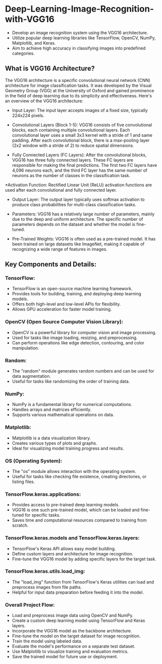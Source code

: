 # Deep-Learning-Image-Recognition-with-VGG16

* Develop an image recognition system using the VGG16 architecture.
* Utilize popular deep learning libraries like TensorFlow, OpenCV, NumPy, Matplotlib, and Keras.
* Aim to achieve high accuracy in classifying images into predefined categories.

## What is VGG16 Architecture?

The VGG16 architecture is a specific convolutional neural network (CNN) architecture for image classification tasks. It was developed by the Visual Geometry Group (VGG) at the University of Oxford and gained prominence in the field of deep learning due to its simplicity and effectiveness. Here's an overview of the VGG16 architecture:

* Input Layer:
The input layer accepts images of a fixed size, typically 224x224 pixels.

* Convolutional Layers (Block 1-5):
VGG16 consists of five convolutional blocks, each containing multiple convolutional layers.
Each convolutional layer uses a small 3x3 kernel with a stride of 1 and same padding.
After each convolutional block, there is a max-pooling layer (2x2 window with a stride of 2) to reduce spatial dimensions.

* Fully Connected Layers (FC Layers):
After the convolutional blocks, VGG16 has three fully connected layers.
These FC layers are responsible for making the final predictions.
The first two FC layers have 4,096 neurons each, and the third FC layer has the same number of neurons as the number of classes in the classification task.

*Activation Function:
Rectified Linear Unit (ReLU) activation functions are used after each convolutional and fully connected layer.

* Output Layer:
The output layer typically uses softmax activation to produce class probabilities for multi-class classification tasks.

* Parameters:
VGG16 has a relatively large number of parameters, mainly due to the deep and uniform architecture.
The specific number of parameters depends on the dataset and whether the model is fine-tuned.

* Pre-Trained Weights:
VGG16 is often used as a pre-trained model. It has been trained on large datasets like ImageNet, making it capable of recognizing a wide range of features in images.

## Key Components and Details: 

### TensorFlow:

* TensorFlow is an open-source machine learning framework.
* Provides tools for building, training, and deploying deep learning models.
* Offers both high-level and low-level APIs for flexibility.
* Allows GPU acceleration for faster model training.

### OpenCV (Open Source Computer Vision Library):

* OpenCV is a powerful library for computer vision and image processing.
* Used for tasks like image loading, resizing, and preprocessing.
* Can perform operations like edge detection, contouring, and color manipulation.

### Random:

* The "random" module generates random numbers and can be used for data augmentation.
* Useful for tasks like randomizing the order of training data.

### NumPy:

* NumPy is a fundamental library for numerical computations.
* Handles arrays and matrices efficiently.
* Supports various mathematical operations on data.

### Matplotlib:

* Matplotlib is a data visualization library.
* Creates various types of plots and graphs.
* Ideal for visualizing model training progress and results.

### OS (Operating System):

* The "os" module allows interaction with the operating system.
* Useful for tasks like checking file existence, creating directories, or listing files.

### TensorFlow.keras.applications:

* Provides access to pre-trained deep learning models.
* VGG16 is one such pre-trained model, which can be loaded and fine-tuned for specific tasks.
* Saves time and computational resources compared to training from scratch.

### TensorFlow.keras.models and TensorFlow.keras.layers:

* TensorFlow's Keras API allows easy model building.
* Define custom layers and architecture for image recognition.
* Fine-tune the VGG16 model by adding specific layers for the target task.

### TensorFlow.keras.utils.load_img:

* The "load_img" function from TensorFlow's Keras utilities can load and preprocess images from file paths.
* Helpful for input data preparation before feeding it into the model.

### Overall Project Flow:

* Load and preprocess image data using OpenCV and NumPy.
* Create a custom deep learning model using TensorFlow and Keras layers.
* Incorporate the VGG16 model as the backbone architecture.
* Fine-tune the model on the target dataset for image recognition.
* Train the model using labeled data.
* Evaluate the model's performance on a separate test dataset.
* Use Matplotlib to visualize training and evaluation metrics.
* Save the trained model for future use or deployment.
